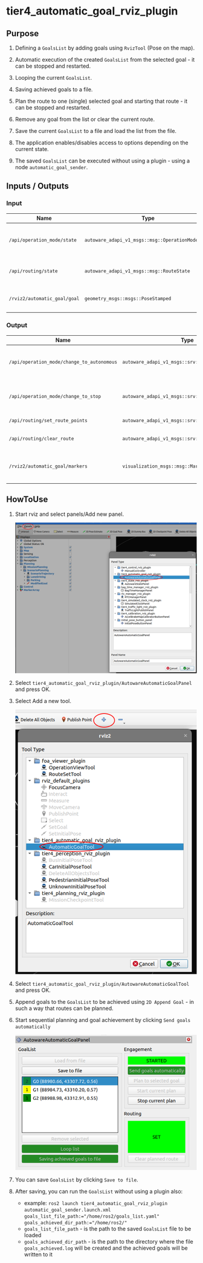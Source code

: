 # tier4_automatic_goal_rviz_plugin

## Purpose

1. Defining a `GoalsList` by adding goals using `RvizTool` (Pose on the map).

2. Automatic execution of the created `GoalsList` from the selected goal - it can be stopped and restarted.

3. Looping the current `GoalsList`.

4. Saving achieved goals to a file.

5. Plan the route to one (single) selected goal and starting that route - it can be stopped and restarted.

6. Remove any goal from the list or clear the current route.

7. Save the current `GoalsList` to a file and load the list from the file.

8. The application enables/disables access to options depending on the current state.

9. The saved `GoalsList` can be executed without using a plugin - using a node `automatic_goal_sender`.

## Inputs / Outputs

### Input

| Name                         | Type                                              | Description                                      |
| ---------------------------- | ------------------------------------------------- | ------------------------------------------------ |
| `/api/operation_mode/state`  | `autoware_adapi_v1_msgs::msg::OperationModeState` | The topic represents the state of operation mode |
| `/api/routing/state`         | `autoware_adapi_v1_msgs::msg::RouteState`         | The topic represents the state of route          |
| `/rviz2/automatic_goal/goal` | `geometry_msgs::msgs::PoseStamped`                | The topic for adding goals to GoalsList          |

### Output

| Name                                       | Type                                               | Description                                        |
| ------------------------------------------ | -------------------------------------------------- | -------------------------------------------------- |
| `/api/operation_mode/change_to_autonomous` | `autoware_adapi_v1_msgs::srv::ChangeOperationMode` | The service to change operation mode to autonomous |
| `/api/operation_mode/change_to_stop`       | `autoware_adapi_v1_msgs::srv::ChangeOperationMode` | The service to change operation mode to stop       |
| `/api/routing/set_route_points`            | `autoware_adapi_v1_msgs::srv::SetRoutePoints`      | The service to set route                           |
| `/api/routing/clear_route`                 | `autoware_adapi_v1_msgs::srv::ClearRoute`          | The service to clear route state                   |
| `/rviz2/automatic_goal/markers`            | `visualization_msgs::msg::MarkerArray`             | The topic to visualize goals as rviz markers       |

## HowToUse

1. Start rviz and select panels/Add new panel.

   ![select_panel](./images/select_panels.png)

2. Select `tier4_automatic_goal_rviz_plugin/AutowareAutomaticGoalPanel` and press OK.

3. Select Add a new tool.

   ![select_tool](./images/select_tool.png)

4. Select `tier4_automatic_goal_rviz_plugin/AutowareAutomaticGoalTool` and press OK.

5. Append goals to the `GoalsList` to be achieved using `2D Append Goal`  - in such a way that routes can be planned.

7. Start sequential planning and goal achievement by clicking `Send goals automatically`

   ![panel](./images/panel.png)

8. You can save `GoalsList` by clicking `Save to file`.
   
9. After saving, you can run the `GoalsList` without using a plugin also:
    - example: `ros2 launch tier4_automatic_goal_rviz_plugin automatic_goal_sender.launch.xml goals_list_file_path:="/home/ros2/goals_list.yaml" goals_achieved_dir_path:="/home/ros2/"`
   - `goals_list_file_path` - is the path to the saved `GoalsList` file to be loaded
   - `goals_achieved_dir_path` - is the path to the directory where the file `goals_achieved.log` will be created and the achieved goals will be written to it
